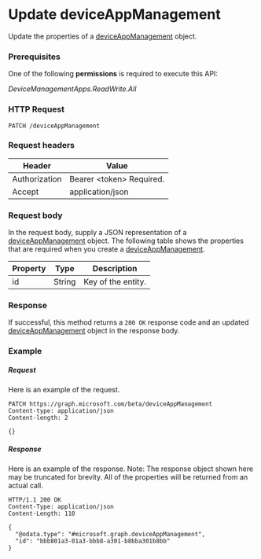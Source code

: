 ﻿# Update deviceAppManagement
Update the properties of a [deviceAppManagement](../resources/intune_apps_deviceappmanagement.md) object.
### Prerequisites
One of the following **permissions** is required to execute this API:

*DeviceManagementApps.ReadWrite.All*
### HTTP Request
<!-- {
  "blockType": "ignored"
}
-->
```http
PATCH /deviceAppManagement
```

### Request headers
|Header|Value|
|---|---|
|Authorization|Bearer &lt;token&gt; Required.|
|Accept|application/json|

### Request body
In the request body, supply a JSON representation of a [deviceAppManagement](../resources/intune_apps_deviceappmanagement.md) object.
The following table shows the properties that are required when you create a [deviceAppManagement](../resources/intune_apps_deviceappmanagement.md).

|Property|Type|Description|
|---|---|---|
|id|String|Key of the entity.|



### Response
If successful, this method returns a `200 OK` response code and an updated [deviceAppManagement](../resources/intune_apps_deviceappmanagement.md) object in the response body.

### Example
##### Request
Here is an example of the request.
```http
PATCH https://graph.microsoft.com/beta/deviceAppManagement
Content-type: application/json
Content-length: 2

{}
```

##### Response
Here is an example of the response. Note: The response object shown here may be truncated for brevity. All of the properties will be returned from an actual call.
```http
HTTP/1.1 200 OK
Content-Type: application/json
Content-Length: 110

{
  "@odata.type": "#microsoft.graph.deviceAppManagement",
  "id": "bbb801a3-01a3-bbb8-a301-b8bba301b8bb"
}
```



